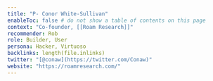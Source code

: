 ```yaml
---
title: "P- Conor White-Sullivan"
enableToc: false # do not show a table of contents on this page
context: "Co-founder, [[Roam Research]]"
recommender: Rob
role: Builder, User
persona: Hacker, Virtuoso
backlinks: length(file.inlinks) 
twitter: "[@conaw](https://twitter.com/Conaw)"
website: "https://roamresearch.com/"
---
```



